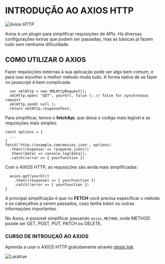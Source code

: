 # INTRODUÇÃO AO AXIOS HTTP

![Axios HTTP](https://upload.wikimedia.org/wikipedia/commons/d/d1/Axios_%28computer_library%29_logo.svg)

Axios é um plugin para simplificar requisições de APIs. Há diversas configurações extras que podem ser passadas, mas as básicas já fazem tudo sem nenhuma dificuldade.

## COMO UTILIZAR O AXIOS

Fazer requisições externas à sua aplicação pode ser algo bem comum, e para isso escolher o melhor método muda tudo. A forma nativa de se fazer no javascript é bem complicada:

```
  var xmlHttp = new XMLHttpRequest();
  xmlHttp.open( "GET", yourUrl, false ); // false for synchronous request
  xmlHttp.send( null );
  return xmlHttp.responseText;
```

Para simplificar, temos o **fetchApi**, que deixa o código mais legível e as requisições mais simples:

```
const options = {
  ...
}
fetch('http://example.com/movies.json', options)
  .then((response) => response.json())
  .then((data) => console.log(data));
  .catch((error => { yourFunction })
```

Com o AXIOS HTTP, as requisições são ainda mais simplificadas:

```
  axios.get(yourUlr)
    .then((response) => { yourFunction })
    .catch((error => { yourFunction })
}
```

A principal simplifcação é que no **FETCH** você precisa especificar o método e os cabeçalhos a serem passados, caso tenha _token_ ou outras informações importantes.

No Axios, é possível simplificar passando `axios.METHOD`, onde METHOD poode ser GET, POST, PUT, PATCH ou DELETE.

### CURSO DE INTROUÇAÕ AO AXIOS

Aprenda a usar o AXIOS HTTP gratuitamente através [deste link](https://www.youtube.com/playlist?list=PLcoYAcR89n-pbc60vYzVD1Fva5KaPmlGQ)

![LaraVue](https://escola.laravue.com.br/_nuxt/img/laravue-logo.6cda244.svg)
